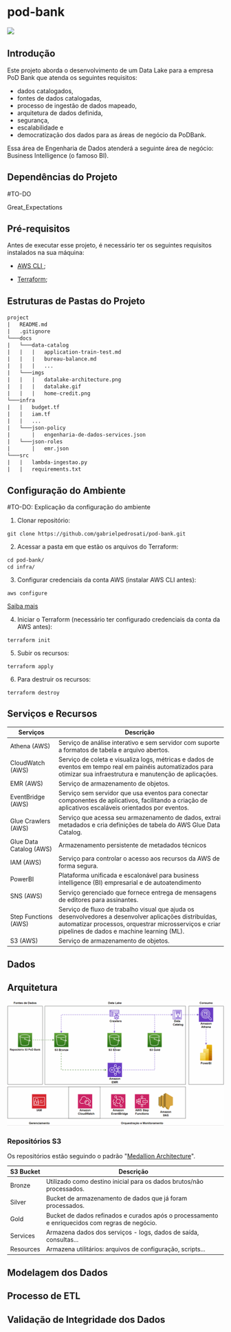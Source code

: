 # pod-bank

![](C:\Users\gabri\OneDrive\Documentos\Dev\Hackaton\pod-bank\docs\imgs\logo.png)

## Introdução

Este projeto aborda o desenvolvimento de um Data Lake para a empresa PoD Bank que atenda os seguintes requisitos:

- dados catalogados, 
- fontes de dados catalogadas, 
- processo de ingestão de dados mapeado, 
- arquitetura de dados definida, 
- segurança, 
- escalabilidade e 
- democratização dos dados para as áreas de negócio da PoDBank. 

Essa área de Engenharia de Dados atenderá a seguinte área de negócio: Business Intelligence (o famoso BI).

## Dependências do Projeto

#TO-DO

Great_Expectations

## Pré-requisitos

Antes de executar esse projeto, é necessário ter os seguintes requisitos instalados na sua máquina:

- [AWS CLI ](https://aws.amazon.com/cli/);

- [Terraform](https://developer.hashicorp.com/terraform/downloads);

## Estruturas de Pastas do Projeto

```
project
|   README.md
|   .gitignore
└───docs
|   └───data-catalog
|   |   |   application-train-test.md
|   |   |   bureau-balance.md
|   |   |   ...
|   └───imgs
|   |   |   datalake-architecture.png
|   |   |   datalake.gif
|   |   |   home-credit.png
└───infra
|   |   budget.tf
|   |   iam.tf
|   |   ...
|   └───json-policy
|       |   engenharia-de-dados-services.json
|   └───json-roles
|       |   emr.json
└───src
|   |   lambda-ingestao.py
|   |   requirements.txt
```

## Configuração do Ambiente

#TO-DO: Explicação da configuração do ambiente

1. Clonar repositório:

```shell
git clone https://github.com/gabrielpedrosati/pod-bank.git
```

2. Acessar a pasta em que estão os arquivos do Terraform:

```shell
cd pod-bank/
cd infra/
```

3. Configurar credenciais da conta AWS (instalar AWS CLI antes):

```shell
aws configure
```

[Saiba mais](https://docs.aws.amazon.com/cli/latest/userguide/cli-configure-files.html)

4. Iniciar o Terraform (necessário ter configurado credenciais da conta da AWS antes):

```shell
terraform init
```

5. Subir os recursos:

```shell
terraform apply
```

6. Para destruir os recursos:

```shell
terraform destroy
```

## Serviços e Recursos

| Serviços                | Descrição                                                                                                                                                                                                    |
| ----------------------- | ------------------------------------------------------------------------------------------------------------------------------------------------------------------------------------------------------------ |
| Athena (AWS)            | Serviço de análise interativo e sem servidor com suporte a formatos de tabela e arquivo abertos.                                                                                                             |
| CloudWatch (AWS)        | Serviço de coleta e visualiza logs, métricas e dados de eventos em tempo real em painéis automatizados para otimizar sua infraestrutura e manutenção de aplicações.                                          |
| EMR (AWS)               | Serviço de armazenamento de objetos.                                                                                                                                                                         |
| EventBridge (AWS)       | Serviço sem servidor que usa eventos para conectar componentes de aplicativos, facilitando a criação de aplicativos escaláveis orientados por eventos.                                                       |
| Glue Crawlers (AWS)     | Serviço que acessa seu armazenamento de dados, extrai metadados e cria definições de tabela do AWS Glue Data Catalog.                                                                                        |
| Glue Data Catalog (AWS) | Armazenamento persistente de metadados técnicos                                                                                                                                                              |
| IAM (AWS)               | Serviço para controlar o acesso aos recursos da AWS de forma segura.                                                                                                                                         |
| PowerBI                 | Plataforma unificada e escalonável para business intelligence (BI) empresarial e de autoatendimento                                                                                                          |
| SNS (AWS)               | Serviço gerenciado que fornece entrega de mensagens de editores para assinantes.                                                                                                                             |
| Step Functions (AWS)    | Serviço de fluxo de trabalho visual que ajuda os desenvolvedores a desenvolver aplicações distribuídas, automatizar processos, orquestrar microsserviços e criar pipelines de dados e machine learning (ML). |
| S3 (AWS)                | Serviço de armazenamento de objetos.                                                                                                                                                                         |

## Dados

## Arquitetura

![](./docs/imgs/datalake.gif)

### Repositórios S3

Os repositórios estão seguindo o padrão "[Medallion Architecture](https://www.databricks.com/glossary/medallion-architecture)".

| S3 Bucket | Descrição                                                                                      |
| --------- | ---------------------------------------------------------------------------------------------- |
| Bronze    | Utilizado como destino inicial para os dados brutos/não processados.                           |
| Silver    | Bucket de armazenamento de dados que já foram processados.                                     |
| Gold      | Bucket de dados refinados e curados após o processamento e enriquecidos com regras de negócio. |
| Services  | Armazena dados dos serviços - logs, dados de saída, consultas...                               |
| Resources | Armazena utilitários: arquivos de configuração, scripts...                                     |

## Modelagem dos Dados

## Processo de ETL

## Validação de Integridade dos Dados

